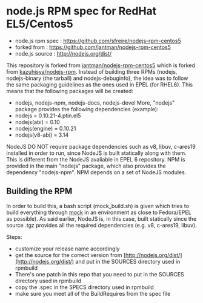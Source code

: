 #  node.js RPM spec for RedHat EL5/Centos5
* node.js rpm spec : https://github.com/sfreire/nodejs-rpm-centos5
* forked from : https://github.com/jantman/nodejs-rpm-centos5
* node.js source   : http://nodejs.org/dist/

This repository is forked from [jantman/nodejs-rpm-centos5](https://github.com/jantman/nodejs-rpm-centos5) which is forked from [kazuhisya/nodejs-rpm](https://github.com/kazuhisya/nodejs-rpm).
Instead of building three RPMs (nodejs, nodejs-binary (the tarball) and nodejs-debuginfo), the idea was to follow the same packaging guidelines as the ones used in EPEL (for RHEL6).
This means that the following packages will be created:
 - nodejs, nodejs-npm, nodejs-docs, nodejs-devel
More, "nodejs" package provides the following dependencies (example):
- nodejs = 0.10.21-4.ptin.el5
- nodejs(abi) = 0.10
- nodejs(engine) = 0.10.21
- nodejs(v8-abi) = 3.14

NodeJS DO NOT require package dependencies such as v8, libuv, c-ares19 installed in order to run, since NodeJS is built statically along with them. This is different from the NodeJS avaliable in EPEL 6 repository.
NPM is provided in the main "nodejs" package, which also provides the dependency "nodejs-npm".
NPM depends on a set of NodeJS modules. 

## Building the RPM

In order to build this, a bash script (mock_build.sh) is given which tries to build everything through [mock](http://fedoraproject.org/wiki/Projects/Mock) in an environment as close to Fedora/EPEL as possible).
As said earlier, NodeJS is, in this case, built statically since the source .tgz provides all the required dependencies (e.g. v8, c-ares19, libuv).

Steps:
* customize your release name accordingly
* get the source for the correct version from [http://nodejs.org/dist/](http://nodejs.org/dist/) and put in the SOURCES directory used in rpmbuild
* There's one patch in this repo that you need to put in the SOURCES directory used in rpmbuild
* copy the .spec in the SPECS directory used in rpmbuild
* make sure you meet all of the BuildRequires from the spec file
